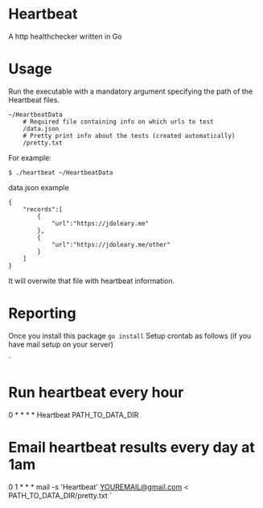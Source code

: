# Heartbeat
A http healthchecker written in Go

# Usage
Run the executable with a mandatory argument specifying the path 
of the Heartbeat files.

```
~/HeartbeatData
    # Required file containing info on which urls to test
    /data.json  
    # Pretty print info about the tests (created automatically)
    /pretty.txt 
```

For example:

`$ ./heartbeat ~/HeartbeatData`

data.json example

```
{
    "records":[   
        {
            "url":"https://jdoleary.me"
        },
        {
            "url":"https://jdoleary.me/other"
        }
    ]
}
```

It will overwite that file with heartbeat information.

# Reporting

Once you install this package `go install`
Setup crontab as follows (if you have mail setup on your server)

`
# Run heartbeat every hour
0 * * * * Heartbeat PATH_TO_DATA_DIR
# Email heartbeat results every day at 1am
0 1 * * * mail -s 'Heartbeat' YOUREMAIL@gmail.com < PATH_TO_DATA_DIR/pretty.txt
`